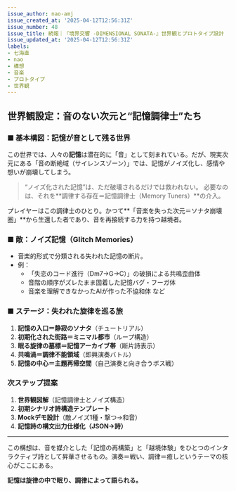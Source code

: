 ```yaml
---
issue_author: nao-amj
issue_created_at: '2025-04-12T12:56:31Z'
issue_number: 48
issue_title: 続報｜『境界交響 -DIMENSIONAL SONATA-』世界観とプロトタイプ設計
issue_updated_at: '2025-04-12T12:56:31Z'
labels:
- 七海直
- nao
- 構想
- 音楽
- プロトタイプ
- 世界観
---
```


## 世界観設定：音のない次元と“記憶調律士”たち

### ■ 基本構図：記憶が音として残る世界
この世界では、人々の**記憶**は潜在的に「音」として刻まれている。だが、現実次元にある「音の断絶域（サイレンスゾーン）」では、記憶がノイズ化し、感情や想いが崩壊してしまう。

> “ノイズ化された記憶”は、ただ破壊されるだけでは救われない。
> 必要なのは、それを**調律する存在＝記憶調律士（Memory Tuners）**の介入。

プレイヤーはこの調律士のひとり。かつて**「音楽を失った次元＝ソナタ崩壊圏」**から生還した者であり、音を再接続する力を持つ越境者。

### ■ 敵：ノイズ記憶（Glitch Memories）
- 音楽的形式で分類される失われた記憶の断片。
- 例：
  - 「失恋のコード進行（Dm7→G→C）」の破損による共鳴歪曲体
  - 音階の順序がズレたまま固着した記憶バグ・フーガ体
  - 音楽を理解できなかったAIが作った不協和体 など

### ■ ステージ：失われた旋律を巡る旅
1. **記憶の入口＝静寂のソナタ**（チュートリアル）
2. **初期化された街路＝ミニマル都市**（ループ構造）
3. **眠る旋律の墓標＝記憶アーカイブ帯**（断片詩表示）
4. **共鳴渦＝調律不能領域**（即興演奏バトル）
5. **記憶の中心＝主題再帰空間**（自己演奏と向き合うボス戦）


### 次ステップ提案
1. **世界観図解**（記憶調律士とノイズ構造）
2. **初期シナリオ詩構造テンプレート**
3. **Mockデモ設計**（敵ノイズ1種・撃つ→和音）
4. **記憶詩の構文出力仕様化（JSON→詩）**

---

この構想は、音を媒介とした「記憶の再構築」と「越境体験」をひとつのインタラクティブ詩として昇華させるもの。演奏＝戦い、調律＝癒しというテーマの核心がここにある。

**記憶は旋律の中で眠り、調律によって語られる。**
